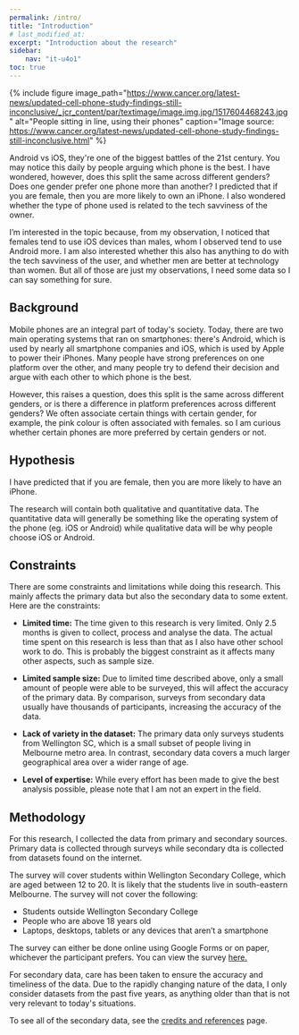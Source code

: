 ```yaml
---
permalink: /intro/
title: "Introduction"
# last_modified_at: 
excerpt: "Introduction about the research"
sidebar:
    nav: "it-u4o1"
toc: true
---
```

{% include figure image_path="https://www.cancer.org/latest-news/updated-cell-phone-study-findings-still-inconclusive/_jcr_content/par/textimage/image.img.jpg/1517604468243.jpg" alt="People sitting in line, using their phones" caption="Image source: https://www.cancer.org/latest-news/updated-cell-phone-study-findings-still-inconclusive.html" %} 

Android vs iOS, they're one of the biggest battles of the 21st century. You may notice this daily by people arguing which phone is the best. I have wondered, however, does this split the same across different genders? Does one gender prefer one phone more than another? I predicted that if you are female, then you are more likely to own an iPhone. I also wondered whether the type of phone used is related to the tech savviness of the owner. 

I’m interested in the topic because, from my observation, I noticed that females tend to use iOS devices than males, whom I observed tend to use Android more. I am also interested whether this also has anything to do with the tech savviness of the user, and whether men are better at technology than women. But all of those are just my observations, I need some data so I can say something for sure. 

## Background
Mobile phones are an integral part of today's society. Today, there are two main operating systems that ran on smartphones: there's Android, which is used by nearly all smartphone companies and iOS, which is used by Apple to power their iPhones. Many people have strong preferences on one platform over the other, and many people try to defend their decision and argue with each other to which phone is the best. 

However, this raises a question, does this split is the same across different genders, or is there a difference in platform preferences across different genders? We often associate certain things with certain gender, for example, the pink colour is often associated with females. so I am curious whether certain phones are more preferred by certain genders or not. 

## Hypothesis
I have predicted that if you are female, then you are more likely to have an iPhone. 

The research will contain both qualitative and quantitative data. The quantitative data will generally be something like the operating system of the phone (eg. iOS or Android) while qualitative data will be why people choose iOS or Android.

## Constraints
There are some constraints and limitations while doing this research. This mainly affects the primary data but also the secondary data to some extent. Here are the constraints:
* **Limited time:** The time given to this research is very limited. Only 2.5 months is given to collect, process and analyse the data. The actual time spent on this research is less than that as I also have other school work to do. This is probably the biggest constraint as it affects many other aspects, such as sample size. 

* **Limited sample size:** Due to limited time described above, only a small amount of people were able to be surveyed, this will affect the accuracy of the primary data. By comparison, surveys from secondary data usually have thousands of participants, increasing the accuracy of the data. 

* **Lack of variety in the dataset:** The primary data only surveys students from Wellington SC, which is a small subset of people living in Melbourne metro area. In contrast, secondary data covers a much larger geographical area over a wider range of age. 

* **Level of expertise:** While every effort has been made to give the best analysis possible, please note that I am not an expert in the field. 

## Methodology
For this research, I collected the data from primary and secondary sources. Primary data is collected through surveys while secondary dta is collected from datasets found on the internet. 

The survey will cover students within Wellington Secondary College, which are aged between 12 to 20. It is likely that the students live in south-eastern Melbourne. The survey will not cover the following: 
* Students outside Wellington Secondary College
* People who are above 18 years old
* Laptops, desktops, tablets or any devices that aren’t a smartphone

The survey can either be done online using Google Forms or on paper, whichever the participant prefers. You can view the survey [here.](https://drive.google.com/drive/folders/1cDfRYZS7AWSDVG41EoVjWjDL_klmx55n?usp=sharing)

For secondary data, care has been taken to ensure the accuracy and timeliness of the data. Due to the rapidly changing nature of the data, I only consider datasets from the past five years, as anything older than that is not very relevant to today's situations. 

To see all of the secondary data, see the [credits and references](/mobile-phones-and-gender/credits/) page. 